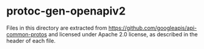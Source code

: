 # protoc-gen-openapiv2

Files in this directory are extracted from https://github.com/googleapis/api-common-protos
and licensed under Apache 2.0 license, as described in the header of each file.
